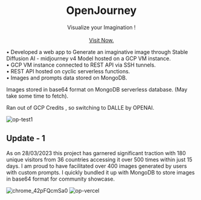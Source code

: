 
<div align="center">
  <h1 align="center">OpenJourney</h1>

  <p align="center">
    Visualize your Imagination !
    <br />
    <br />
    <a href="https://openjourney-next.vercel.app/" target="_blank">Visit Now.</a>
  </p>
</div>

• Developed a web app to Generate an imaginative image through Stable Diffusion AI - midjourney v4 Model hosted on a GCP VM instance.<br>
• GCP VM instance connected to REST API via SSH tunnels.<br>
• REST API hosted on cyclic serverless functions.<br>
• Images and prompts data stored on MongoDB.<br>

Images stored in base64 format on MongoDB serverless database. (May take some time to fetch).

Ran out of GCP Credits , so switching to DALLE by OPENAI.

![op-test1](https://user-images.githubusercontent.com/50516265/228022299-f946a487-53cf-4c48-9b58-412ff41f4b1b.gif)

## Update - 1 

As on 28/03/2023 this project has garnered significant traction with 180 unique visitors from 36 countries accessing it over 500 times within just 15 days. 
I am proud to have facilitated over 400 images generated by users with custom prompts. I quickly bundled it up with MongoDB to store images in base64 format for community showcase.

![chrome_42pFQcmSa0](https://user-images.githubusercontent.com/50516265/228289316-70a7691c-5008-4b8c-92e5-0fc0e9dcda2e.png)
![op-vercel](https://user-images.githubusercontent.com/50516265/228291227-c9694773-ee14-46a7-be65-f688e025ba98.gif)

